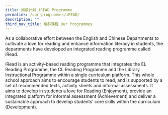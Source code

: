 ```yaml
---
title: 阅读计划 iREAD Programme
permalink: /our-programmes/iREAD/
description: ""
third_nav_title: 培群课程 Our Programmes
---
```

As a collaborative effort between the English and Chinese Departments to cultivate a love for reading and enhance information literacy in students, the departments have developed an integrated reading programme called iRead. 

iRead is an activity-based reading programme that integrates the EL Reading Programme, the CL Reading Programme and the Library Instructional Programme within a single curriculum platform.  This whole school approach aims to encourage students to read, and is supported by a set of recommended texts, activity sheets and informal assessments.  It aims to develop in students a love for Reading (Enjoyment), provide an integrated platform for informal assessment (Achievement) and deliver a sustainable approach to develop students’ core skills within the curriculum (Development).
